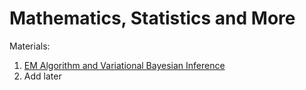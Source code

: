 # Mathematics, Statistics and More

Materials:

1. [EM Algorithm and Variational Bayesian Inference](VariationalBayesian.html)
2. Add later
